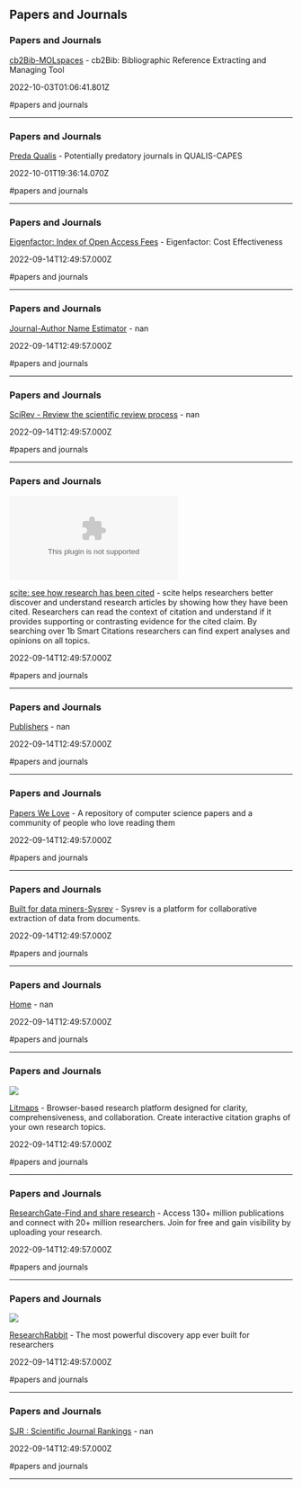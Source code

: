 ## Papers and Journals

### Papers and Journals

[cb2Bib-MOLspaces](https://www.molspaces.com/cb2bib) - cb2Bib: Bibliographic Reference Extracting and Managing Tool

2022-10-03T01:06:41.801Z

#papers and journals

---

### Papers and Journals

[Preda Qualis](https://predaqualis.netlify.app) - Potentially predatory journals in QUALIS-CAPES

2022-10-01T19:36:14.070Z

#papers and journals

---

### Papers and Journals

[Eigenfactor: Index of Open Access Fees](http://eigenfactor.org/projects/openAccess/oa.php) - Eigenfactor: Cost Effectiveness

2022-09-14T12:49:57.000Z

#papers and journals

---

### Papers and Journals

[Journal-Author Name Estimator](http://jane.biosemantics.org) - nan

2022-09-14T12:49:57.000Z

#papers and journals

---

### Papers and Journals

[SciRev - Review the scientific review process](http://scirev.org) - nan

2022-09-14T12:49:57.000Z

#papers and journals

---

### Papers and Journals

![](http://image.thum.io/get/ogImage/https://scite.ai?bannerClosed=true)

[scite: see how research has been cited](http://scite.ai) - scite helps researchers better discover and understand research articles by showing how they have been cited. Researchers can read the context of citation and understand if it provides supporting or contrasting evidence for the cited claim. By searching over 1b Smart Citations researchers can find expert analyses and opinions on all topics.

2022-09-14T12:49:57.000Z

#papers and journals

---

### Papers and Journals

[Publishers](https://beallslist.net) - nan

2022-09-14T12:49:57.000Z

#papers and journals

---

### Papers and Journals

[Papers We Love](https://paperswelove.org) - A repository of computer science papers and a community of people who love reading them

2022-09-14T12:49:57.000Z

#papers and journals

---

### Papers and Journals

[Built for data miners-Sysrev](https://sysrev.com) - Sysrev is a platform for collaborative extraction of data from documents.

2022-09-14T12:49:57.000Z

#papers and journals

---

### Papers and Journals

[Home](https://www.equator-network.org) - nan

2022-09-14T12:49:57.000Z

#papers and journals

---

### Papers and Journals

![](https://litmaps.com/site-seo.png)

[Litmaps](https://www.litmaps.co) - Browser-based research platform designed for clarity, comprehensiveness, and collaboration. Create interactive citation graphs of your own research topics.

2022-09-14T12:49:57.000Z

#papers and journals

---

### Papers and Journals

[ResearchGate-Find and share research](https://www.researchgate.net) - Access 130+ million publications and connect with 20+ million researchers. Join for free and gain visibility by uploading your research.

2022-09-14T12:49:57.000Z

#papers and journals

---

### Papers and Journals

![](http://static1.squarespace.com/static/5dee82c56fcd7b0290640db5/t/5ec5d7e574c928572d67702f/1590024166895/ResearchRabbit+Circular.png?format=1500w)

[ResearchRabbit](https://www.researchrabbit.ai) - The most powerful discovery app ever built for researchers

2022-09-14T12:49:57.000Z

#papers and journals

---

### Papers and Journals

[SJR : Scientific Journal Rankings](https://www.scimagojr.com/journalrank.php) - nan

2022-09-14T12:49:57.000Z

#papers and journals

---
